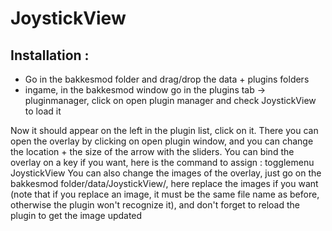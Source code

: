 # JoystickView

## Installation :

- Go in the bakkesmod folder and drag/drop the data + plugins folders
- ingame, in the bakkesmod window go in the plugins tab -> pluginmanager, click on open plugin manager and check JoystickView to load it

Now it should appear on the left in the plugin list, click on it. There you can open the overlay by clicking on open plugin window, and you can change the location + the size of the arrow with the sliders.
You can bind the overlay on a key if you want, here is the command to assign : togglemenu JoystickView
You can also change the images of the overlay, just go on the bakkesmod folder/data/JoystickView/, here replace the images if you want (note that if you replace an image, it must be the same file name as before, otherwise the plugin won't recognize it), and don't forget to reload the plugin to get the image updated
